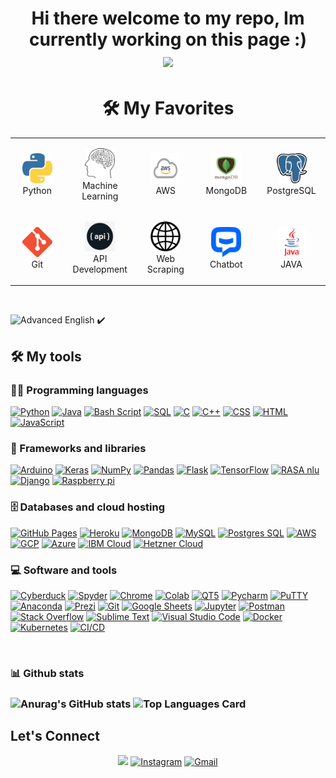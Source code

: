 <!--
new
-->

<h1 align="center">
Hi there welcome to my repo,
	Im currently working on this page :)
<br/>
<img src="/ezgif-2-37d4d6e1504e.gif"/>
<!-- 
<h1 align="center">
Hi there,
	I'm Deepak Avudiappan
<br/> -->
<h1 align="center">🛠️ My Favorites</h1>
<table align= "center">
  <tr>
     <td align="center" width="140" height="112.43">
      <a href="#" >
        <img src="9194c978fa63798b2e882e6fda5eb953.png" width="48" height="48"  />
      </a>
      <br>Python
    </td>
    <td align="center"  width="140" height="112.43">
      <a href="#" >
        <img src="index.png" width="48" height="48"  />
      </a>
      <br>Machine Learning
    </td>
    <td align="center"  width="140" height="112.43">
      <a href="#">
        <img src="aws-logo.png" width="48" height="48" />
      </a>
      <br>AWS 
    </td>
    <td align="center"  width="140" height="112.43">
      <a href="#">
        <img src="mongodb-logo.png" width="48" height="48" />
      </a>
      <br>MongoDB
    </td>
    <td align="center"  width="140" height="112.43">
      <a href="#">
        <img src="1200px-Postgresql_elephant.svg.png" width="48" height="48"  />
      </a>
      <br>PostgreSQL
    </td>
    <tr>
       <td align="center" width="140" height="112.43">
        <a href="#">
          <img src="Git-Icon-1788C.png" width="48" height="48" />
        </a>
        <br>Git
      </td>
      <td align="center"  width="140" height="112.43">
        <a href="#">
          <img src="index1.png" width="48" height="48"/>
        </a>
        <br>API Development
      </td>
  <!--     </br> -->
      <td align="center"  width="140" height="112.43">
        <a href="#">
          <img src="logo-website-file-globe-icon-svg-wikimedia-commons-21.png" width="48" height="48" />
        </a>
        <br>Web Scraping
      </td>
      <td align="center"  width="140" height="112.43">
        <a href="#">
          <img src="index2.png" width="48" height="48"  />
        </a>
        <br>Chatbot
      </td>
      <td align="center"  width="140" height="112.43">
        <a href="#macropower-tech">
          <img src="java-logo.svg" width="48" height="48"  />
        </a>
        <br>JAVA
      </td>
   </tr>
  </tr>
</table>
</br>

![Advanced English](https://img.shields.io/badge/-Advanced%20English-00C7B7?&logoWidth=5&style=for-the-badge) ✔️  
## 🛠️ My tools
### 👨‍💻 Programming languages
<p>
    <a href="#"><img alt="Python" src="https://img.shields.io/badge/Python%20-%2314354C.svg?logo=python&logoColor=white"></a>
    <a href="#"><img alt="Java" src="https://img.shields.io/badge/Java-%23007396.svg?logo=java&logoColor=white"></a>
    <a href="#"><img alt="Bash Script" src="https://img.shields.io/badge/bash%20-script-blue"></a>
    <a href="#"><img alt="SQL" src="https://img.shields.io/badge/SQL%20-%23025E8C.svg?logo=amazon-dynamodb&logoColor=white"></a>
    <a href="#"><img alt="C" src="https://img.shields.io/badge/C%20-%232370ED.svg?logo=c&logoColor=white"></a>
    <a href="#"><img alt="C++" src="https://img.shields.io/badge/C++%20-%2300599C.svg?logo=c%2B%2B&logoColor=white"></a>
    <a href="#"><img alt="CSS" src="https://img.shields.io/badge/CSS%20-%231572B6.svg?logo=css3&logoColor=white"></a>
    <a href="#"><img alt="HTML" src="https://img.shields.io/badge/HTML%20-%23E34F26.svg?logo=html5&logoColor=white"></a>
    <a href="#"><img alt="JavaScript" src="https://img.shields.io/badge/JavaScript%20-%23F7DF1E.svg?logo=javascript&logoColor=black"></a>
    

### 🧰 Frameworks and libraries

<p>
    <a href="#"><img alt="Arduino" src="https://img.shields.io/badge/-Arduino-00979D?logo=Arduino&logoColor=white"></a>
    <a href="#"><img alt="Keras" src="https://img.shields.io/badge/Keras%20-%23D00000.svg?logo=Keras&logoColor=white"></a>
    <a href="#"><img alt="NumPy" src="https://img.shields.io/badge/Numpy%20-%23013243.svg?logo=numpy&logoColor=white"></a>
    <a href="#"><img alt="Pandas" src="https://img.shields.io/badge/Pandas%20-%23150458.svg?logo=pandas&logoColor=white"></a>
    <a href="#"><img alt="Flask" src="https://img.shields.io/badge/Flask%20-%23FF6F00.svg?logo=Flask&logoColor=white"></a>
    <a href="#"><img alt="TensorFlow" src="https://img.shields.io/badge/TensorFlow%20-%23FF6F00.svg?logo=TensorFlow&logoColor=white"></a>
    <a href="#"><img alt="RASA nlu" src="https://img.shields.io/badge/RASA%20NLU-purple"></a>
    <a href="#"><img alt="Django" src="https://img.shields.io/badge/Django-%2300599C.svg?logo=Django&logoColor=white"></a>
    <a href="#"><img alt="Raspberry pi" src="https://img.shields.io/badge/Raspberry%20pi-%23D00000.svg?logo=Raspberry%20Pi&logoColor=white"></a>
</p>

### 🗄️ Databases and cloud hosting

<p>
    <a href="#"><img alt="GitHub Pages" src="https://img.shields.io/badge/GitHub%20Pages-%23327FC7.svg?logo=github&logoColor=white"></a>
    <a href="#"><img alt="Heroku" src="https://img.shields.io/badge/Heroku%20-%23430098.svg?logo=heroku&logoColor=white"></a>
    <a href="#"><img alt="MongoDB" src ="https://img.shields.io/badge/MongoDB-%234ea94b.svg?logo=mongodb&logoColor=white"></a>
    <a href="#"><img alt="MySQL" src="https://img.shields.io/badge/MySQL-%2300f.svg?logo=mysql&logoColor=white"></a>
    <a href="#"><img alt="Postgres SQL" src ="https://img.shields.io/badge/Postgres%20SQL%20-%23013243.svg?logo=PostgreSQL&logoColor=white"></a>
    <a href="#"><img alt="AWS" src ="https://img.shields.io/badge/AWS%20-orange?logo=amazon&logoColor=black"></a>
    <a href="#"><img alt="GCP" src="https://img.shields.io/badge/GCP%20-blue?logo=googlecloud&logoColor=darkblue"></a>
    <a href="#"><img alt="Azure" src="https://img.shields.io/badge/Azure%20-blue?logo=microsoftazure&logoColor=purple"></a>
    <a href="#"><img alt="IBM Cloud" src ="https://img.shields.io/badge/IBM%20cloud%20-white?logo=IBM&logoColor=blue"></a>
    <a href="#"><img alt="Hetzner Cloud" src ="https://img.shields.io/badge/hetzner%20cloud%20-red"></a>
    				
</p>

### 💻 Software and tools

<p>
    <a href="#"><img alt="Cyberduck" src="https://img.shields.io/badge/Cyberduck%20-yellow?logo=Cyberduck&logoColor=blue"></a>
    <a href="#"><img alt="Spyder" src="https://img.shields.io/badge/Spyder%20-white?logo=spyderide&logoColor=blue"></a>
    <a href="#"><img alt="Chrome" src="https://img.shields.io/badge/Chrome-3DDC84?logo=google-chrome&logoColor=white"></a>
    <a href="#"><img alt="Colab" src="https://img.shields.io/badge/Colab-00b56a.svg?logo=google-colab&logoColor=white"></a>
    <a href="#"><img alt="QT5" src="https://img.shields.io/badge/QT5%20-green?logo=qt&logoColor=darkgreen"></a>
    <a href="#"><img alt="Pycharm" src="https://img.shields.io/badge/PyCharm%20-yellow?logo=pycharm&logoColor=black"></a>
    <a href="#"><img alt="PuTTY" src ="https://img.shields.io/badge/PuTTy-green"></a>	
    <a href="#"><img alt="Anaconda" src ="https://img.shields.io/badge/Anaconda%20-green?logo=anaconda&logoColor=darkgreen"></a>	
    <a href="#"><img alt="Prezi" src="https://img.shields.io/badge/Prezi%20-blue?logo=prezi&logoColor=darkblue"></a>
    <a href="#"><img alt="Git" src="https://img.shields.io/badge/Git%20-%23F05033.svg?logo=git&logoColor=white"></a>
    <a href="#"><img alt="Google Sheets" src="https://img.shields.io/badge/Google%20Sheets%20-%2334A853.svg?logo=google%20sheets&logoColor=white"></a>
    <a href="#"><img alt="Jupyter" src="https://img.shields.io/badge/Jupyter%20-%23F37626.svg?logo=Jupyter&logoColor=white"></a>
    <a href="#"><img alt="Postman" src="https://img.shields.io/badge/Postman-FF6C37?logo=postman&logoColor=white"></a>
    <a href="#"><img alt="Stack Overflow" src="https://img.shields.io/badge/-Stack%20Overflow-FE7A16?logo=stack-overflow&logoColor=white"></a>
    <a href="#"><img alt="Sublime Text" src="https://img.shields.io/badge/-Sublime%20Text-302E31?logo=sublime-text&logoColor=white"></a>
    <a href="#"><img alt="Visual Studio Code" src="https://img.shields.io/badge/Visual%20Studio%20Code-0078d7.svg?logo=visual-studio-code&logoColor=white"></a>
    <a href="#"><img alt="Docker" src="https://img.shields.io/badge/Docker%20-blue?logo=docker&logoColor=darkblue"></a>
    <a href="#"><img alt="Kubernetes" src ="https://img.shields.io/badge/Kubernetes%20-white?logo=kubernetes&logoColor=darkblue"></a>
    <a href="#"><img alt="CI/CD" src ="https://img.shields.io/badge/CI/CD%20-gray"></a>	
</p>
</br>
<h3>📊 Github stats<h3>

![Anurag's GitHub stats](https://github-readme-stats.vercel.app/api?username=dpk-a7&count_private=true&theme=radical)
![Top Languages Card](https://github-readme-stats.vercel.app/api/top-langs/?username=dpk-a7&layout=compact)

## Let's Connect
<p align="center">
<!--https://img.icons8.com/bubbles/50/000000/linkedin.png 		  -->
<!-- 	<a href="https://yashitanamdeo.github.io/" target="_blank"><img src="https://img.icons8.com/bubbles/50/000000/web.png" alt="Portfolio"/></a> -->
<!-- 	<a href="https://github.com/yashitanamdeo" target="_blank"><img src="https://img.icons8.com/bubbles/50/000000/github.png" alt="GitHub"/></a> -->
	<a href="https://www.linkedin.com/in/deepak-avudiappan-412283b0/" target="_blank"><img src="https://img.icons8.com/bubbles/50/000000/linkedin.png"/></a>
	<a href="https://www.instagram.com/deepak.avudiappan_7/" target="_blank"><img src="https://img.icons8.com/bubbles/50/000000/instagram.png" alt="Instagram"/></a>
	<a href="mailto:deepakavudiappan@gmail.com" target="_blank"><img src="https://img.icons8.com/bubbles/50/000000/gmail.png" alt="Gmail"/></a>
</p>
